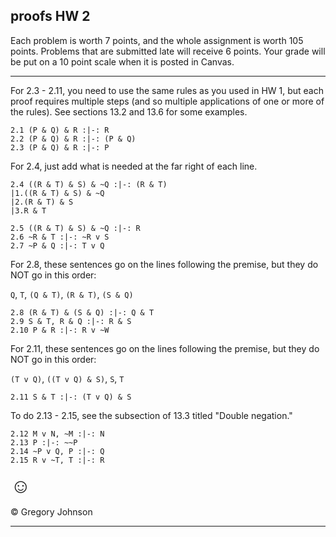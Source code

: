 ## proofs HW 2

Each problem is worth 7 points, and the whole assignment is worth 105 points. Problems that are submitted late will receive 6 points. Your grade will be put on a 10 point scale when it is posted in Canvas. 

--- 

For 2.3 - 2.11, you need to use the same rules as you used in HW 1, but each proof requires multiple steps (and so multiple applications of one or more of the rules). See sections 13.2 and 13.6 for some examples. 

~~~{.ProofChecker .JohnsonSL options="fonts tabindent render" guides="fitch" points="7" late-credit="6"}
2.1 (P & Q) & R :|-: R
2.2 (P & Q) & R :|-: (P & Q)
2.3 (P & Q) & R :|-: P
~~~

For 2.4, just add what is needed at the far right of each line.

~~~{.ProofChecker .JohnsonSL options="fonts tabindent render" guides="fitch" points="7" late-credit="6"}
2.4 ((R & T) & S) & ~Q :|-: (R & T)
|1.((R & T) & S) & ~Q
|2.(R & T) & S
|3.R & T
~~~

~~~{.ProofChecker .JohnsonSL options="fonts tabindent render" guides="fitch" points="7" late-credit="6"}
2.5 ((R & T) & S) & ~Q :|-: R
2.6 ~R & T :|-: ~R v S
2.7 ~P & Q :|-: T v Q
~~~

For 2.8, these sentences go on the lines following the premise, but they do NOT go in this order: 

`Q`, `T`, `(Q & T)`, `(R & T)`, `(S & Q)`

~~~{.ProofChecker .JohnsonSL options="fonts tabindent render" guides="fitch" points="7" late-credit="6"}
2.8 (R & T) & (S & Q) :|-: Q & T 
2.9 S & T, R & Q :|-: R & S
2.10 P & R :|-: R v ~W 
~~~

For 2.11, these sentences go on the lines following the premise, but they do NOT go in this order: 

`(T v Q)`, `((T v Q) & S)`, `S`, `T`

~~~{.ProofChecker .JohnsonSL options="fonts tabindent render" guides="fitch" points="7" late-credit="6"}
2.11 S & T :|-: (T v Q) & S
~~~

To do 2.13 - 2.15, see the subsection of 13.3 titled "Double negation." 

~~~{.ProofChecker .JohnsonSL options="fonts tabindent render" guides="fitch" points="7" late-credit="6"}
2.12 M v N, ~M :|-: N
2.13 P :|-: ~~P
2.14 ~P v Q, P :|-: Q
2.15 R v ~T, T :|-: R
~~~

<font size="6.5">&#9786;</font>

<p>&copy; <script>document.write(new Date().getFullYear())</script> Gregory Johnson</p>

--- 